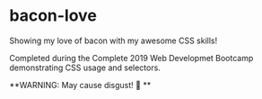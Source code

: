 # bacon-love
Showing my love of bacon with my awesome CSS skills!

Completed during the Complete 2019 Web Developmet Bootcamp demonstrating CSS usage and selectors.

**WARNING: May cause disgust! 🤮 ** 
